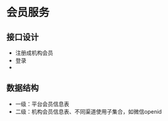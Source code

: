 # 会员服务


## 接口设计

- 注册成机构会员
- 登录
- 



## 数据结构

- 一级：平台会员信息表
- 二级：机构会员信息表、不同渠道使用子集合，如微信openid

















